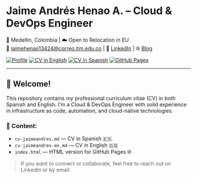 # Jaime Andrés Henao A. – Cloud & DevOps Engineer

📍 Medellín, Colombia | ☁️ Open to Relocation in EU  
📧 jaimehenao13424@correo.itm.edu.co | 🔗 [LinkedIn](https://www.linkedin.com/in/jaimehenao8126) | 🌐 [Blog](https://jaimehenao2681.wordpress.com)

[![Profile](https://img.shields.io/badge/LinkedIn-Jaime%20Henao-blue?logo=linkedin)](https://www.linkedin.com/in/jaimehenao8126)
[![CV in English](https://img.shields.io/badge/CV-English-blue)](./cv-jaimeandres-en.md)
[![CV in Spanish](https://img.shields.io/badge/CV-Español-green)](./cv-jaimeandres.md)
[![GitHub Pages](https://img.shields.io/badge/Live%20CV-HTML-green?logo=github)](https://yourusername.github.io/cv-jaimeandres)

---

## 👋 Welcome!

This repository contains my professional curriculum vitae (CV) in both Spanish and English. I'm a Cloud & DevOps Engineer with solid experience in infrastructure as code, automation, and cloud-native technologies.

### 🔹 Content:

- `cv-jaimeandres.md` — CV in Spanish 🇪🇸  
- `cv-jaimeandres-en.md` — CV in English 🇬🇧  
- `index.html` — HTML version for GitHub Pages 🌐

> If you want to connect or collaborate, feel free to reach out on LinkedIn or by email.
